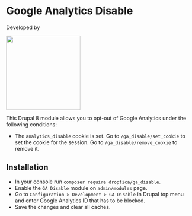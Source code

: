 # Google Analytics Disable
Developed by

<a href="https://www.droptica.com/"><img src="https://www.droptica.com/themes/custom/bs/images/logo-droptica.svg" width="200" ></a>

This Drupal 8 module allows you to opt-out of Google Analytics under the following conditions:
* The `analytics_disable` cookie is set. Go to `/ga_disable/set_cookie` to set the cookie for the session. Go to `/ga_disable/remove_cookie` to remove it.

## Installation
* In your console run `composer require droptica/ga_disable`.
* Enable the `GA Disable` module on `admin/modules` page.
* Go to `Configuration > Development > GA Disable` in Drupal top menu and enter Google Analytics ID that has to be blocked.
* Save the changes and clear all caches.
